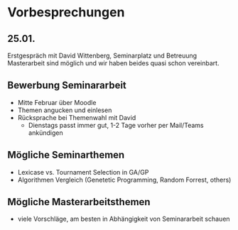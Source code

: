 # Vorbesprechungen

## 25.01.

Erstgespräch mit David Wittenberg, Seminarplatz und Betreuung Masterarbeit sind möglich und wir haben beides quasi schon vereinbart.


## Bewerbung Seminararbeit

* Mitte Februar über Moodle
* Themen angucken und einlesen
* Rücksprache bei Themenwahl mit David
    * Dienstags passt immer gut, 1-2 Tage vorher per Mail/Teams ankündigen

## Mögliche Seminarthemen

* Lexicase vs. Tournament Selection in GA/GP
* Algorithmen Vergleich (Genetetic Programming, Random Forrest, others)

## Mögliche Masterarbeitsthemen

* viele Vorschläge, am besten in Abhängigkeit von Seminararbeit schauen 